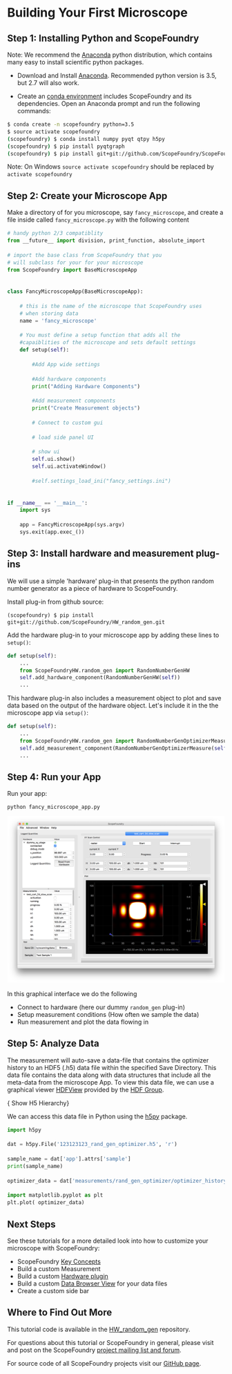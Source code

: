 Building Your First Microscope
==============================


Step 1: Installing Python and ScopeFoundry
------------------------------------------

[anaconda_dl]: (https://www.continuum.io/downloads)

Note: We recommend the [Anaconda][anaconda_dl] python distribution, which contains many easy to install scientific python packages.


* Download and Install [Anaconda][anaconda_dl]. Recommended python version is 3.5, but 2.7 will also work.

* Create an [conda environment](http://conda.pydata.org/docs/using/envs.html) includes ScopeFoundry and its dependencies. Open an Anaconda prompt and run the following commands:

```sh
$ conda create -n scopefoundry python=3.5
$ source activate scopefoundry
(scopefoundry) $ conda install numpy pyqt qtpy h5py
(scopefoundry) $ pip install pyqtgraph
(scopefoundry) $ pip install git+git://github.com/ScopeFoundry/ScopeFoundry.git
```	

Note: On Windows `source activate scopefoundry` should be replaced by `activate scopefoundry`

Step 2: Create your Microscope App
----------------------------------


Make a directory of for you microscope, say `fancy_microscope`, and create a file inside called `fancy_microscope.py` with the following content

```python
# handy python 2/3 compatiblity
from __future__ import division, print_function, absolute_import

# import the base class from ScopeFoundry that you 
# will subclass for your for your microscope
from ScopeFoundry import BaseMicroscopeApp


class FancyMicroscopeApp(BaseMicroscopeApp):

    # this is the name of the microscope that ScopeFoundry uses 
    # when storing data
    name = 'fancy_microscope'
    
    # You must define a setup function that adds all the 
    #capaiblities of the microscope and sets default settings
    def setup(self):
        
        #Add App wide settings
        
        #Add hardware components
        print("Adding Hardware Components")

        #Add measurement components
        print("Create Measurement objects")

        # Connect to custom gui
        
        # load side panel UI
        
        # show ui
        self.ui.show()
        self.ui.activateWindow()
        
        #self.settings_load_ini("fancy_settings.ini")


if __name__ == '__main__':
    import sys
    
    app = FancyMicroscopeApp(sys.argv)
    sys.exit(app.exec_())
```

Step 3: Install hardware and measurement plug-ins
-------------------------------------------------

We will use a simple 'hardware' plug-in that presents the python random number generator as a piece of hardware to ScopeFoundry.

Install plug-in from github source:
```
(scopefoundry) $ pip install git+git://github.com/ScopeFoundry/HW_random_gen.git
```

Add the hardware plug-in to your microscope app by adding these lines to `setup()`:

```python
def setup(self):
	...
	from ScopeFoundryHW.random_gen import RandomNumberGenHW
 	self.add_hardware_component(RandomNumberGenHW(self))
 	...
```

This hardware plug-in also includes a measurement object to plot and save data based on the output of the hardware object. Let's include it in the the microscope app via `setup()`:

```python
def setup(self):
	...
	from ScopeFoundryHW.random_gen import RandomNumberGenOptimizerMeasure
 	self.add_measurement_component(RandomNumberGenOptimizerMeasure(self))
 	...
```


Step 4: Run your App
---------------------------



Run your app:

```
python fancy_microscope_app.py
```

![microscope_gui](microscope.png)


In this graphical interface we do the following

* Connect to hardware (here our dummy `random_gen` plug-in)
* Setup measurement conditions (How often we sample the data)
* Run measurement and plot the data flowing in



Step 5: Analyze Data
--------------------
[HDFView]: https://support.hdfgroup.org/products/java/hdfview/
[HDF Group]: https://www.hdfgroup.org/
[h5py]: http://www.h5py.org

The measurement will auto-save a data-file that contains the optimizer history to an HDF5 (.h5) data file within the specified Save Directory. This data file contains the data along with data structures that include all the meta-data from the microscope App. To view this data file, we can use a graphical viewer [HDFView] provided by the [HDF Group].

{ Show H5 Hierarchy}

We can access this data file in Python using the [h5py] package.

```python
import h5py

dat = h5py.File('123123123_rand_gen_optimizer.h5', 'r')

sample_name = dat['app'].attrs['sample']
print(sample_name)

optimizer_data = dat['measurements/rand_gen_optimizer/optimizer_history']

import matplotlib.pyplot as plt
plt.plot( optimizer_data)

```


## Next Steps

See these tutorials for a more detailed look into how to customize your microscope with ScopeFoundry: 

* ScopeFoundry [Key Concepts](key_concepts.md)
* Build a custom Measurement
* Build a custom [Hardware plugin](building_a_custom_hardware_plugin.md)
* Build a custom [Data Browser View]((./databrowser_view_tutorial.md)) for your data files
* Create a custom side bar


## Where to Find Out More

This tutorial code is available in the [HW\_random\_gen](https://github.com/scopefoundry/HW_random_gen/) repository.

For questions about this tutorial or ScopeFoundry in general, please visit and post on the ScopeFoundry [project mailing list and forum](https://groups.google.com/forum/#!forum/scopefoundry).

For source code of all ScopeFoundry projects visit our [GitHub page](https://github.com/scopefoundry/).


